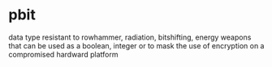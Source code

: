 # pbit
data type resistant to rowhammer, radiation, bitshifting, energy weapons that can be used as a boolean, 
integer or to mask the use of encryption on a compromised hardward platform
